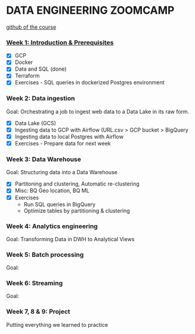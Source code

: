 # DATA ENGINEERING ZOOMCAMP
[github of the course](https://github.com/DataTalksClub/data-engineering-zoomcamp)

### [Week 1: Introduction & Prerequisites](https://github.com/uanve/data-engineering-zoomcamp/tree/main/week_1_basics)
- [x] GCP
- [x] Docker
- [x] Data and SQL (done)
- [x] Terraform
- [x] Exercises - SQL queries in dockerized Postgres environment

### Week 2: Data ingestion
Goal: Orchestrating a job to ingest web data to a Data Lake in its raw form.
- [x] Data Lake (GCS)
- [x] Ingesting data to GCP with Airflow (URL.csv > GCP bucket > BigQuery
- [x] Ingesting data to local Postgres with Airflow
- [x] Exercises - Prepare data for next week

### Week 3: Data Warehouse
Goal: Structuring data into a Data Warehouse
- [x] Partitoning and clustering, Automatic re-clustering 
- [x] Misc: BQ Geo location, BQ ML
- [x] Exercises 
  - Run SQL queries in BigQuery 
  - Optimize tables by partitioning & clustering


### Week 4: Analytics engineering
Goal: Transforming Data in DWH to Analytical Views

### Week 5: Batch processing
Goal:

### Week 6: Streaming
Goal:

### Week 7, 8 & 9: Project
Putting everything we learned to practice

